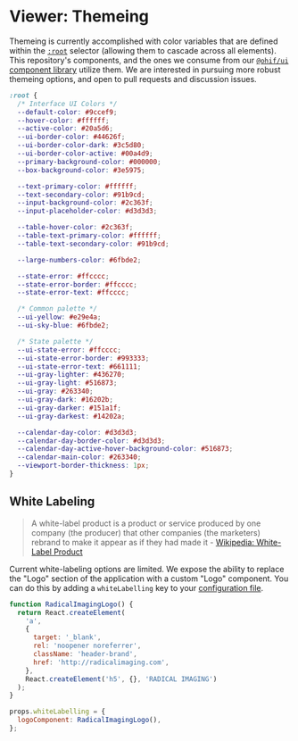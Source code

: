 # Viewer: Themeing

Themeing is currently accomplished with color variables that are defined within
the [`:root`](https://css-tricks.com/almanac/selectors/r/root/) selector
(allowing them to cascade across all elements). This repository's components,
and the ones we consume from our
[`@ohif/ui` component library](https://react.ohif.org/styling-and-theming)
utilize them. We are interested in pursuing more robust themeing options, and
open to pull requests and discussion issues.

```css
:root {
  /* Interface UI Colors */
  --default-color: #9ccef9;
  --hover-color: #ffffff;
  --active-color: #20a5d6;
  --ui-border-color: #44626f;
  --ui-border-color-dark: #3c5d80;
  --ui-border-color-active: #00a4d9;
  --primary-background-color: #000000;
  --box-background-color: #3e5975;

  --text-primary-color: #ffffff;
  --text-secondary-color: #91b9cd;
  --input-background-color: #2c363f;
  --input-placeholder-color: #d3d3d3;

  --table-hover-color: #2c363f;
  --table-text-primary-color: #ffffff;
  --table-text-secondary-color: #91b9cd;

  --large-numbers-color: #6fbde2;

  --state-error: #ffcccc;
  --state-error-border: #ffcccc;
  --state-error-text: #ffcccc;

  /* Common palette */
  --ui-yellow: #e29e4a;
  --ui-sky-blue: #6fbde2;

  /* State palette */
  --ui-state-error: #ffcccc;
  --ui-state-error-border: #993333;
  --ui-state-error-text: #661111;
  --ui-gray-lighter: #436270;
  --ui-gray-light: #516873;
  --ui-gray: #263340;
  --ui-gray-dark: #16202b;
  --ui-gray-darker: #151a1f;
  --ui-gray-darkest: #14202a;

  --calendar-day-color: #d3d3d3;
  --calendar-day-border-color: #d3d3d3;
  --calendar-day-active-hover-background-color: #516873;
  --calendar-main-color: #263340;
  --viewport-border-thickness: 1px;
}
```

## White Labeling

> A white-label product is a product or service produced by one company (the
> producer) that other companies (the marketers) rebrand to make it appear as if
> they had made it - [Wikipedia: White-Label Product][wikipedia]

Current white-labeling options are limited. We expose the ability to replace the
"Logo" section of the application with a custom "Logo" component. You can do
this by adding a `whiteLabelling` key to your
[configuration file](./configuration.md).

```js
function RadicalImagingLogo() {
  return React.createElement(
    'a',
    {
      target: '_blank',
      rel: 'noopener noreferrer',
      className: 'header-brand',
      href: 'http://radicalimaging.com',
    },
    React.createElement('h5', {}, 'RADICAL IMAGING')
  );
}

props.whiteLabelling = {
  logoComponent: RadicalImagingLogo(),
};
```

<!--
  Links
  -->

<!-- prettier-ignore-start -->
[wikipedia]: https://en.wikipedia.org/wiki/White-label_product
<!-- prettier-ignore-end -->
